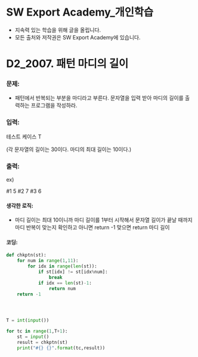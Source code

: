 # SW Export Academy_개인학습

- 지속력 있는 학습을 위해 글을 올립니다.
- 모든 출처와 저작권은 SW Export Academy에 있습니다.

[^출처]: https://www.swexpertacademy.com/





# D2_2007. 패턴 마디의 길이

### 문제:

- 패턴에서 반복되는 부분을 마디라고 부른다. 문자열을 입력 받아 마디의 길이를 출력하는 프로그램을 작성하라.


### 입력:

테스트 케이스 T

(각 문자열의 길이는 30이다. 마디의 최대 길이는 10이다.)



### 출력:

ex)

#1 5
#2 7
#3 6



#### 생각한 로직:

- 마디 길이는 최대 10이니까 마디 길이를 1부터 시작해서 문자열 길이가 끝날 때까지 마디 반복이 맞는지 확인하고 아니면 return -1 맞으면 return 마디 길이



#### 코딩:

```python
def chkptn(st):
    for num in range(1,11):
        for idx in range(len(st)):
            if st[idx] != st[idx%num]:
                break
            if idx == len(st)-1:
                return num
    return -1




T = int(input())

for tc in range(1,T+1):
    st = input()
    result = chkptn(st)
    print("#{} {}".format(tc,result))
```



